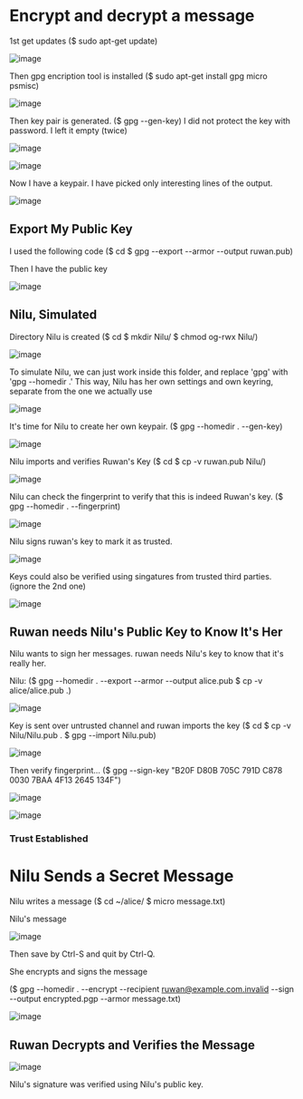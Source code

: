 # Encrypt and decrypt a message

1st get updates
($ sudo apt-get update)

![image](https://github.com/Ruwan0127/rumarkdown/assets/144318600/7adebb40-3685-4b4e-88e7-3ddf3d3e1c87)

Then gpg encription tool is installed
($ sudo apt-get install gpg micro psmisc)

![image](https://github.com/Ruwan0127/rumarkdown/assets/144318600/cdb7f6be-4ff9-4db0-a972-17cf03f3dffa)


Then key pair is generated.
($ gpg --gen-key)
I did not protect the key with password. I left it empty (twice)

![image](https://github.com/Ruwan0127/rumarkdown/assets/144318600/e6a73288-0d66-4bfd-9fb4-00680c944fd3)

![image](https://github.com/Ruwan0127/rumarkdown/assets/144318600/01bc574c-dd0d-4650-98e9-debeda0b3091)


Now I have a keypair. I have picked only interesting lines of the output.

![image](https://github.com/Ruwan0127/rumarkdown/assets/144318600/4e59ebec-9863-401a-855e-3c917adfd3a7)

## Export My Public Key

I used the following code 
($ cd
$ gpg --export --armor --output ruwan.pub)

Then I have the public key

![image](https://github.com/Ruwan0127/rumarkdown/assets/144318600/62786e61-e3a3-4116-9cd8-8e63708b802f)


## Nilu, Simulated

Directory Nilu is created
($ cd
$ mkdir Nilu/
$ chmod og-rwx Nilu/)

![image](https://github.com/Ruwan0127/rumarkdown/assets/144318600/4e124410-e141-4ffd-87d4-3d9b0548a491)

To simulate Nilu, we can just work inside this folder, and replace 'gpg' with 'gpg --homedir .' 
This way, Nilu has her own settings and own keyring, separate from the one we actually use

![image](https://github.com/Ruwan0127/rumarkdown/assets/144318600/3766181f-75b5-46f8-a8fa-2ba45b73b137)


It's time for Nilu to create her own keypair.
($ gpg --homedir . --gen-key)

![image](https://github.com/Ruwan0127/rumarkdown/assets/144318600/811b3fc3-41b9-428b-a235-694b0f930701)


Nilu imports and verifies Ruwan's Key
($ cd
$ cp -v ruwan.pub Nilu/)

![image](https://github.com/Ruwan0127/rumarkdown/assets/144318600/62e90db2-ac2d-4083-97ce-77d70ef3a070)


Nilu can check the fingerprint to verify that this is indeed Ruwan's key.
($ gpg --homedir . --fingerprint)

![image](https://github.com/Ruwan0127/rumarkdown/assets/144318600/e8746588-f7a6-453f-a145-e31f64039e1b)

Nilu signs ruwan's key to mark it as trusted.

![image](https://github.com/Ruwan0127/rumarkdown/assets/144318600/2cd09d25-9d13-44ba-a8ae-357e54c7563d)

Keys could also be verified using singatures from trusted third parties. (ignore the 2nd one)

![image](https://github.com/Ruwan0127/rumarkdown/assets/144318600/179b1935-55b7-461f-95f7-d687188bf34b)


## Ruwan needs Nilu's Public Key to Know It's Her

Nilu wants to sign her messages. ruwan needs Nilu's key to know that it's really her.

Nilu:
($ gpg --homedir . --export --armor --output alice.pub
$ cp -v alice/alice.pub .)

![image](https://github.com/Ruwan0127/rumarkdown/assets/144318600/f2654488-7a07-47aa-a7dd-1261d3418ea5)

Key is sent over untrusted channel and ruwan imports the key
($ cd 
$ cp -v Nilu/Nilu.pub .
$ gpg --import Nilu.pub)

![image](https://github.com/Ruwan0127/rumarkdown/assets/144318600/affc9529-526e-4cf1-8bc2-2d98cbe6146e)

Then verify fingerprint...
($ gpg --sign-key "B20F D80B 705C 791D C878  0030 7BAA 4F13 2645 134F")

![image](https://github.com/Ruwan0127/rumarkdown/assets/144318600/255f430e-e439-45f2-8be8-3b4304db01f9)

![image](https://github.com/Ruwan0127/rumarkdown/assets/144318600/cc1c26e3-8a0e-4dc8-92b1-dfb6dbbd2ce2)

### Trust Established


# Nilu Sends a Secret Message

Nilu writes a message 
($ cd ~/alice/
$ micro message.txt)

Nilu's message

![image](https://github.com/Ruwan0127/rumarkdown/assets/144318600/9e1a6262-9900-43d4-a2f1-d69adff3ac81)

Then save by Ctrl-S and quit by Ctrl-Q.

She encrypts and signs the message

($ gpg --homedir . --encrypt --recipient ruwan@example.com.invalid --sign --output encrypted.pgp --armor message.txt)

![image](https://github.com/Ruwan0127/rumarkdown/assets/144318600/5d7991a4-5fa3-45d6-8ef4-12de06218ca7)

## Ruwan Decrypts and Verifies the Message

![image](https://github.com/Ruwan0127/rumarkdown/assets/144318600/8753156b-74d7-464f-8f4e-00d4ba512453)

Nilu's signature was verified using Nilu's public key.


